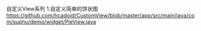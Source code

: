 自定义View系列
    1.自定义简单的饼状图  https://github.com/hcadoid/CustomView/blob/master/app/src/main/java/com/suphu/demo/widget/PieView.java


